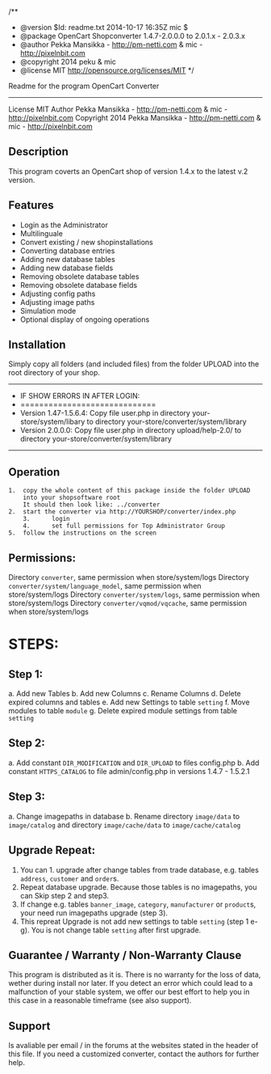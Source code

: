 /**
 * @version		$Id: readme.txt 2014-10-17 16:35Z mic $
 * @package		OpenCart Shopconverter 1.4.7-2.0.0.0 to 2.0.1.x - 2.0.3.x
 * @author		Pekka Mansikka - http://pm-netti.com & mic - http://pixelnbit.com
 * @copyright	        2014 peku & mic
 * @license		MIT http://opensource.org/licenses/MIT
 */

Readme for the program OpenCart Converter
*****************************************

License		MIT
Author		Pekka Mansikka - http://pm-netti.com & mic - http://pixelnbit.com
Copyright	2014 Pekka Mansikka - http://pm-netti.com & mic - http://pixelnbit.com

Description
-----------
This program coverts an OpenCart shop of version 1.4.x to the latest v.2 version.

Features
--------
* Login as the Administrator
* Multilinguale
* Convert existing / new shopinstallations
* Converting database entries
* Adding new database tables
* Adding new database fields
* Removing obsolete database tables
* Removing obsolete database fields
* Adjusting config paths
* Adjusting image paths
* Simulation mode
* Optional display of ongoing operations

Installation
------------
Simply copy all folders (and included files) from the folder UPLOAD
into the root directory of your shop.

 *********************************************************************************************************************************
 * IF SHOW ERRORS IN AFTER LOGIN: 
 * ============================= 
 * Version 1.47-1.5.6.4: Copy file user.php in directory your-store/system/libary to directory your-store/converter/system/library
 * Version 2.0.0.0: Copy file user.php in directory upload/help-2.0/ to directory your-store/converter/system/library
 **********************************************************************************************************************************
Operation
---------

	1.	copy the whole content of this package inside the folder UPLOAD
		into your shopsoftware root
		It should then look like: ../converter
	2.	start the converter via http://YOURSHOP/converter/index.php
        3.      login
        4.      set full permissions for Top Administrator Group
	5.	follow the instructions on the screen


Permissions:
------------

Directory `converter`, same permission when store/system/logs
Directory `converter/system/language_model`, same permission when store/system/logs
Directory `converter/system/logs`, same permission when store/system/logs
Directory `converter/vqmod/vqcache`, same permission when store/system/logs

STEPS:
=====

Step 1:
------
a. Add new Tables
b. Add new Columns
c. Rename Columns
d. Delete expired columns and tables
e. Add new Settings to table `setting`
f. Move modules to table `module`
g. Delete expired module settings from table `setting`

Step 2:
-------
a. Add constant `DIR_MODIFICATION` and `DIR_UPLOAD` to files config.php
b. Add constant `HTTPS_CATALOG` to file admin/config.php in versions 1.4.7 - 1.5.2.1

Step 3:
-------
a. Change imagepaths in database
b. Rename directory `image/data` to `image/catalog` and directory `image/cache/data` to  `image/cache/catalog`

Upgrade Repeat:
--------------
1. You can 1. upgrade after change tables from trade database, e.g. tables `address`, `customer` and `order`s.
2. Repeat database upgrade. Because those tables is no imagepaths, you can Skip step 2 and step3.
3. If change e.g. tables `banner_image`, `category`, `manufacturer` or `product`s, your need run imagepaths upgrade (step 3).
4. This repreat Upgrade is not add new settings to table `setting` (step 1 e-g). You is not change table `setting` after first upgrade.

Guarantee / Warranty / Non-Warranty Clause
------------------------------------------
This program is distributed as it is.
There is no warranty for the loss of data, wether during install nor later.
If you detect an error which could lead to a malfunction of your stable system, we offer
our best effort to help you in this case in a reasonable timeframe (see also support).

Support
-------
Is avaliable per email / in the forums at the websites stated in the header of this file.
If you need a customized converter, contact the authors for further help.
